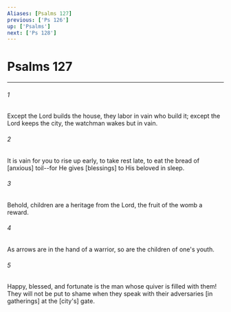 ```yaml
---
Aliases: [Psalms 127]
previous: ['Ps 126']
up: ['Psalms']
next: ['Ps 128']
---
```

# Psalms 127

***


###### 1 


Except the Lord builds the house, they labor in vain who build it; except the Lord keeps the city, the watchman wakes but in vain. 


###### 2 


It is vain for you to rise up early, to take rest late, to eat the bread of [anxious] toil--for He gives [blessings] to His beloved in sleep. 


###### 3 


Behold, children are a heritage from the Lord, the fruit of the womb a reward. 


###### 4 


As arrows are in the hand of a warrior, so are the children of one's youth. 


###### 5 


Happy, blessed, and fortunate is the man whose quiver is filled with them! They will not be put to shame when they speak with their adversaries [in gatherings] at the [city's] gate.
